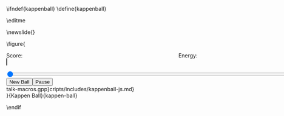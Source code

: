 \ifndef{kappenball}
\define{kappenball}

\editme 

\newslide{}

\figure{<div><div style="width:900px;text-align:center;display:inline"><span style="float:left;">Score: <output id="kappenball-score"></output></span>
<span style="float:right;">Energy: <output id="kappenball-energy"></output></span><div style="clear: both;"></div></div>
<canvas id="kappenball-canvas" width="900" height="500" style="border:1px solid black;display:inline;text-align:center "></canvas>
<div><input type="range" min="0" max="100" value="0" class="slider" id="kappenball-stochasticity" style="width:900px;"/></div>
<div><button id="kappenball-newball" style="text-align:right">New Ball</button><button id="kappenball-pause" style="text-align:right">Pause</button></div>
<output id="kappenball-count"></output>
talk-macros.gpp}cripts/includes/kappenball-js.md}
</div>}{Kappen Ball}{kappen-ball}


\endif
